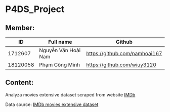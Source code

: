 # P4DS_Project

## Member:

| ID       | Full name           | Github |
| -------- | ------------------- | ------ |
| 1712607  | Nguyễn Văn Hoài Nam | https://github.com/namhoai167 |
| 18120058 | Phạm Công Minh      | https://github.com/wiuy3120 |

## Content:

Analyza movies extensive dataset scraped from website [IMDb](https://www.imdb.com/)

Data source: [IMDb movies extensive dataset](https://www.kaggle.com/stefanoleone992/imdb-extensive-dataset)
